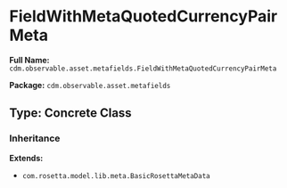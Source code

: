 # FieldWithMetaQuotedCurrencyPairMeta

**Full Name:** `cdm.observable.asset.metafields.FieldWithMetaQuotedCurrencyPairMeta`

**Package:** `cdm.observable.asset.metafields`

## Type: Concrete Class

### Inheritance

**Extends:**
- `com.rosetta.model.lib.meta.BasicRosettaMetaData`

